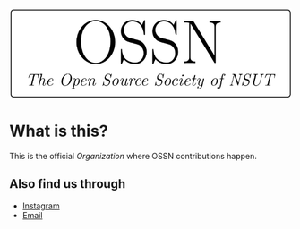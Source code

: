 <!-- markdownlint-disable MD033 MD041 -->
<p align="center">
    <picture>
        <source media="(prefers-color-scheme: dark)" srcset="https://raw.githubusercontent.com/ossnsut/.github/main/profile/logo-dark.svg">
        <img alt="OSSN-light" src="https://raw.githubusercontent.com/ossnsut/.github/main/profile/logo.svg">
    </picture>
</p>

# What is this?

This is the official _Organization_ where OSSN contributions happen.

## Also find us through

- [Instagram](https://www.instagram.com/oss.nsut/)
- [Email](mailto:ossnsut@gmail.com)
